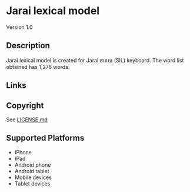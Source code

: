 Jarai lexical model
===================

Version 1.0

Description
-----------
Jarai lexical model is created for Jarai ចារាយ (SIL) keyboard. The word list obtained has 1,276 words.

Links
-----

Copyright
---------
See [LICENSE.md](LICENSE.md)

Supported Platforms
-------------------
 * iPhone
 * iPad
 * Android phone
 * Android tablet
 * Mobile devices
 * Tablet devices

